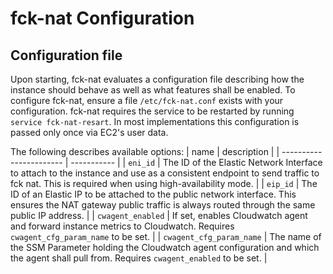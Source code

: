 # fck-nat Configuration

## Configuration file

Upon starting, fck-nat evaluates a configuration file describing how the instance should behave as well as what features
shall be enabled. To configure fck-nat, ensure a file `/etc/fck-nat.conf` exists with your configuration. fck-nat
requires the service to be restarted by running `service fck-nat-resart`. In most implementations this configuration is
passed only once via EC2's user data.

The following describes available options:
| name                    | description |
| ----------------------- | ----------- |
| `eni_id`                | The ID of the Elastic Network Interface to attach to the instance and use as a consistent endpoint to send traffic to fck nat. This is required when using high-availability mode. |
| `eip_id`                | The ID of an Elastic IP to be attached to the public network interface. This ensures the NAT gateway public traffic is always routed through the same public IP address. |
| `cwagent_enabled`       | If set, enables Cloudwatch agent and forward instance metrics to Cloudwatch. Requires `cwagent_cfg_param_name` to be set. |
| `cwagent_cfg_param_name` | The name of the SSM Parameter holding the Cloudwatch agent configuration and which the agent shall pull from. Requires `cwagent_enabled` to be set. |

